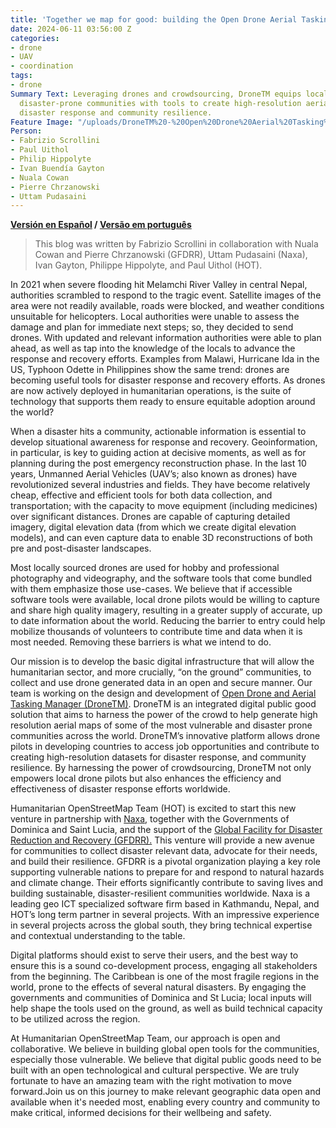 ```yaml
---
title: 'Together we map for good: building the Open Drone Aerial Tasking Manager'
date: 2024-06-11 03:56:00 Z
categories:
- drone
- UAV
- coordination
tags:
- drone
Summary Text: Leveraging drones and crowdsourcing, DroneTM equips local pilots and
  disaster-prone communities with tools to create high-resolution aerial maps, enhancing
  disaster response and community resilience.
Feature Image: "/uploads/DroneTM%20-%20Open%20Drone%20Aerial%20Tasking%20Manager.jpg"
Person:
- Fabrizio Scrollini
- Paul Uithol
- Philip Hippolyte
- Ivan Buendía Gayton
- Nuala Cowan
- Pierre Chrzanowski
- Uttam Pudasaini
---
```


**[Versión en Español](https://www.hotosm.org/updates/juntos-mapeamos-por-el-bien-construyendo-el-gestor-de-tareas-aereas-con-drones-abiertos/) / [Versão em português](https://www.hotosm.org/updates/juntos-mapeamos-para-o-bem-construindo-o-open-drone-aerial-tasking-manager/)**

> This blog was written by Fabrizio Scrollini in collaboration with Nuala Cowan and Pierre Chrzanowski (GFDRR), Uttam Pudasaini (Naxa), Ivan Gayton, Philippe Hippolyte, and Paul Uithol (HOT).

In 2021 when severe flooding hit Melamchi River Valley in central Nepal, authorities scrambled to respond to the tragic event. Satellite images of the area were not readily available, roads were blocked, and weather conditions unsuitable for helicopters. Local authorities were unable to assess the damage and plan for immediate next steps; so, they decided to send drones. With updated and relevant information authorities were able to plan ahead, as well as tap into the knowledge of the locals to advance the response and recovery efforts. Examples from Malawi, Hurricane Ida in the US, Typhoon Odette in Philippines show the same trend: drones are becoming useful tools for disaster response and recovery efforts. As drones are now actively deployed in humanitarian operations, is the suite of technology that supports them ready to ensure equitable adoption around the world?

When a disaster hits a community, actionable information is essential to develop situational awareness for response and recovery. Geoinformation, in particular, is key to guiding action at decisive moments, as well as for planning during the post emergency reconstruction phase. In the last 10 years, Unmanned Aerial Vehicles (UAV’s; also known as drones) have revolutionized several industries and fields. They have become relatively cheap, effective and efficient tools for both data collection, and transportation; with the capacity to move equipment (including medicines) over significant distances. Drones are capable of capturing detailed imagery, digital elevation data (from which we create digital elevation models), and can even capture data to enable 3D reconstructions of both pre and post-disaster landscapes.

Most locally sourced drones are used for hobby and professional photography and videography, and the software tools that come bundled with them emphasize those use-cases. We believe that if accessible software tools were available, local drone pilots would be willing to capture and share high quality imagery, resulting in a greater supply of accurate, up to date information about the world. Reducing the barrier to entry could help mobilize thousands of volunteers to contribute time and data when it is most needed. Removing these barriers is what we intend to do.

Our mission is to develop the basic digital infrastructure that will allow the humanitarian sector, and more crucially, “on the ground” communities, to collect and use drone generated data in an open and secure manner. Our team is working on the design and development of [Open Drone and Aerial Tasking Manager (DroneTM)](https://www.hotosm.org/tech-suite/drone-tasking-manager/). DroneTM is an integrated digital public good solution that aims to harness the power of the crowd to help generate high resolution aerial maps of some of the most vulnerable and disaster prone communities across the world. DroneTM’s innovative platform allows drone pilots in developing countries to access job opportunities and contribute to creating high-resolution datasets for disaster response, and community resilience. By harnessing the power of crowdsourcing, DroneTM not only empowers local drone pilots but also enhances the efficiency and effectiveness of disaster response efforts worldwide.

Humanitarian OpenStreetMap Team (HOT) is excited to start this new venture in partnership with [Naxa](https://naxa.com.np/), together with the Governments of Dominica and Saint Lucia, and the support of the [Global Facility for Disaster Reduction and Recovery (GFDRR).](https://www.gfdrr.org/en) This venture will provide a new avenue for communities to collect disaster relevant data, advocate for their needs, and build their resilience. GFDRR is a pivotal organization playing a key role supporting vulnerable nations to prepare for and respond to natural hazards and climate change. Their efforts significantly contribute to saving lives and building sustainable, disaster-resilient communities worldwide. Naxa is a leading geo ICT specialized software firm based in Kathmandu, Nepal, and HOT’s long term partner in several projects. With an impressive experience in several projects across the global south, they bring technical expertise and contextual understanding to the table.

Digital platforms should exist to serve their users, and the best way to ensure this is a sound co-development process, engaging all stakeholders from the beginning. The Caribbean is one of the most fragile regions in the world, prone to the effects of several natural disasters. By engaging the governments and communities of Dominica and St Lucia; local inputs will help shape the tools used on the ground, as well as build technical capacity to be utilized across the region.

At Humanitarian OpenStreetMap Team, our approach is open and collaborative. We believe in building global open tools for the communities, especially those vulnerable. We believe that digital public goods need to be built with an open technological and cultural perspective. We are truly fortunate to have an amazing team with the right motivation to move forward.Join us on this journey to make relevant geographic data open and available when it's needed most, enabling every country and community to make critical, informed decisions for their wellbeing and safety.
